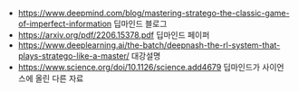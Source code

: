 * https://www.deepmind.com/blog/mastering-stratego-the-classic-game-of-imperfect-information 딥마인드 블로그
* https://arxiv.org/pdf/2206.15378.pdf  딥마인드 페이퍼
* https://www.deeplearning.ai/the-batch/deepnash-the-rl-system-that-plays-stratego-like-a-master/ 대강설명
* https://www.science.org/doi/10.1126/science.add4679 딥마인드가 사이언스에 올린 다른 자료
